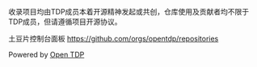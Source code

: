 收录项目均由TDP成员本着开源精神发起或共创，仓库使用及贡献者均不限于TDP成员，但请遵循项目开源协议。

土豆片控制台面板 https://github.com/orgs/opentdp/repositories

Powered by [Open TDP](https://github.com/opentdp)
